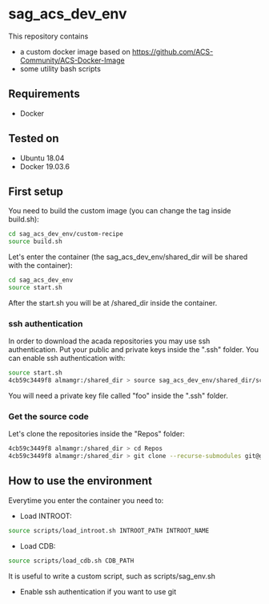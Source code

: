 # sag_acs_dev_env

This repository contains 
* a custom docker image based on https://github.com/ACS-Community/ACS-Docker-Image 
* some utility bash scripts

## Requirements
* Docker 

## Tested on
* Ubuntu 18.04
* Docker 19.03.6

## First setup

You need to build the custom image (you can change the tag inside build.sh):
```bash
cd sag_acs_dev_env/custom-recipe
source build.sh
```
Let's enter the container (the sag_acs_dev_env/shared_dir will be shared with the container):
```bash
cd sag_acs_dev_env
source start.sh
```
After the start.sh you will be at /shared_dir inside the container.

### ssh authentication
In order to download the acada repositories you may use ssh authentication. Put your public and private keys inside the ".ssh" folder. You can enable ssh authentication with:
```bash
source start.sh
4cb59c3449f8 almamgr:/shared_dir > source sag_acs_dev_env/shared_dir/scripts/enable_ssh_key.sh foo
```
You will need a private key file called "foo" inside the ".ssh" folder.

### Get the source code
Let's clone the repositories inside the "Repos" folder:
```bash
4cb59c3449f8 almamgr:/shared_dir > cd Repos
4cb59c3449f8 almamgr:/shared_dir > git clone --recurse-submodules git@gitlab.cta-observatory.org:cta-computing/acada/science-alert-generation.git
```


## How to use the environment

Everytime you enter the container you need to:
* Load INTROOT:
```bash
source scripts/load_introot.sh INTROOT_PATH INTROOT_NAME
```
* Load CDB:
```bash
source scripts/load_cdb.sh CDB_PATH
```
It is useful to write a custom script, such as scripts/sag_env.sh
* Enable ssh authentication if you want to use git

